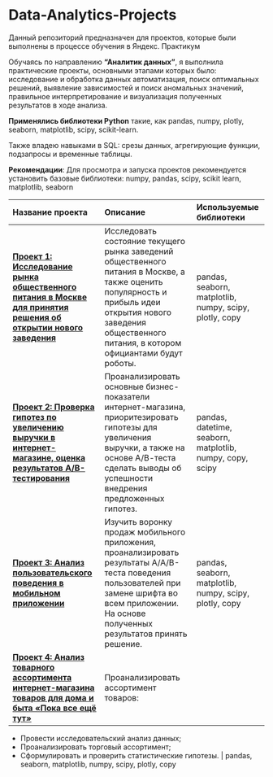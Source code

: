 # **Data-Analytics-Projects**
Данный репозиторий предназначен для проектов, которые были выполнены в процессе обучения в Яндекс. Практикум

Обучаясь по направлению **“Аналитик данных”**, я выполнила практические проекты, основными этапами которых было: исследование и обработка данных автоматизация, поиск оптимальных решений, выявление зависимостей и поиск аномальных значений, правильное интерпретирование и визуализация полученных результатов в ходе анализа. 

**Применялись библиотеки Python** такие, как pandas, numpy, plotly, seaborn, matplotlib, scipy, scikit-learn. 

Также владею навыками в SQL: срезы данных, агрегирующие функции, подзапросы и временные таблицы.

**Рекомендации**: Для просмотра и запуска проектов рекомендуется установить базовые библиотеки: numpy, pandas, scipy, scikit learn, matplotlib, seaborn


| Название проекта | Описание | Используемые библиотеки | 
| :---------------------- | :---------------------- | :---------------------- |
| [**Проект 1: Исследование рынка общественного питания в Москве для принятия решения об открытии нового заведения**](project_1) | Исследовать состояние текущего рынка заведений общественного питания в Москве, а также оценить популярность и прибыль идеи открытия нового заведения общественного питания, в котором официантами будут роботы. | pandas, seaborn, matplotlib, numpy, scipy, plotly, copy |
| [**Проект 2: Проверка гипотез по увеличению выручки в интернет-магазине, оценка результатов А/В-тестирования**](https://github.com/alinakhannikova/Data-Analytics-Projects/tree/main/project_2) | Проанализировать основные бизнес-показатели интернет-магазина, приоритезировать гипотезы для увеличения выручки, а также на основе А/В-теста сделать выводы об успешности внедрения предложенных гипотез. | pandas, datetime, seaborn, matplotlib, numpy, copy, scipy
| [**Проект 3: Анализ пользовательского поведения в мобильном приложении**](https://github.com/alinakhannikova/Data-Analytics-Projects/tree/main/project_3)| Изучить воронку продаж мобильного приложения, проанализировать результаты А/А/В-теста поведения пользователей при замене шрифта во всем приложении. На основе полученных результатов принять решение. | pandas, seaborn, matplotlib, numpy, scipy, plotly, copy
| [**Проект 4: Анализ товарного ассортимента интернет-магазина товаров для дома и быта «Пока все ещё тут»**](https://github.com/alinakhannikova/Data-Analytics-Projects/tree/main/project_4)| Проанализировать ассортимент товаров: 
- Провести исследовательский анализ данных; 
- Проанализировать торговый ассортимент; 
- Сформулировать и проверить статистические гипотезы. | pandas, seaborn, matplotlib, numpy, scipy, plotly, copy
